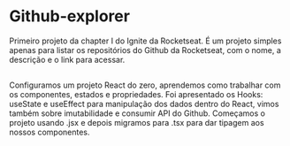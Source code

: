 # Github-explorer
Primeiro projeto da chapter I do Ignite da Rocketseat. É um projeto simples apenas para listar os repositórios do Github da Rocketseat, com o nome, a descrição e o link para acessar.
##
Configuramos um projeto React do zero, aprendemos como trabalhar com os componentes, estados e propriedades. Foi apresentado os Hooks: useState e useEffect para manipulação dos dados dentro do React, vimos também sobre imutabilidade e consumir API do Github. Começamos o projeto usando .jsx e depois migramos para .tsx para dar tipagem aos nossos componentes. 
